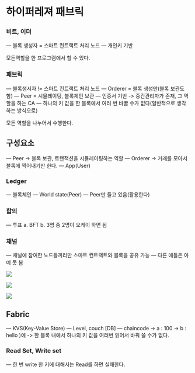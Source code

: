 # 하이퍼레져 패브릭
### 비트, 이더
— 블록 생성자 = 스마트 컨트랙트 처리 노드
— 개인키 기반

모든역할을 한 프로그램에서 할 수 있다.

### 패브릭
— 블록생서자 != 스마트 컨트랙트 처리 노드
— Orderer = 블록 생성만(블록 보관도 함)
— Peer = 시뮬레이팅, 블록체인 보관
— 인증서 기반
	-> 중간관리자가 존재, 그 역할을 하는   CA
— 하나의 키 값을 한 블록에서 여러 번 바꿀 수가 없다(일반적으로 생각하는 방식으로)

모든 역할을 나누어서 수행한다.

## 구성요소
— Peer
 -> 블록 보관, 트랜잭션을 시뮬레이팅하는 역할
— Orderer
 -> 거래를 모아서 블록에 찍어내기만 한다.
— App(User)

### Ledger
— 블록체인
— World state(Peer)
— Peer만 들고 있음(활용한다)

### 합의
— 투표
	a. BFT
	b. 3명 중 2명이 오케이 하면 됨

### 채널
— 채널에 참여한 노드들끼리만 스마트 컨트랙트와 블록을 공유 가능
— 다른 애들은 아예 못 봄



![](hyperledger_fabric/hyperledger%20logic.png)


![](hyperledger_fabric/%E1%84%91%E1%85%A2%E1%84%87%E1%85%B3%E1%84%85%E1%85%B5%E1%86%A8%20%E1%84%91%E1%85%B3%E1%86%AF%E1%84%85%E1%85%A9%E1%84%8B%E1%85%AE.png)


![](hyperledger_fabric/%E1%84%91%E1%85%A2%E1%84%87%E1%85%B3%E1%86%AF%E1%84%85%E1%85%B5%E1%86%A8%20%E1%84%91%E1%85%B3%E1%86%AF%E1%84%85%E1%85%A9%E1%84%8B%E1%85%AE%20%E1%84%83%E1%85%A1%E1%84%8B%E1%85%B5%E1%84%8B%E1%85%A5%E1%84%80%E1%85%B3%E1%84%85%E1%85%A2%E1%86%B7.png)


## Fabric
— KVS(Key-Value Store)
— Level, couch [DB]
— chaincode
	-> a : 100
	-> b : hello )예
	-> 한 블록 내에서 하나의 키 값을 여러번 읽어서 바꿔 쓸 수가 없다.

### Read Set, Write set
— 한 번 write 한 키에 대해서는 Read를 하면 실패한다.




